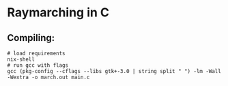 # Raymarching in C

## Compiling:

```fish
# load requirements
nix-shell
# run gcc with flags
gcc (pkg-config --cflags --libs gtk+-3.0 | string split " ") -lm -Wall -Wextra -o march.out main.c
```